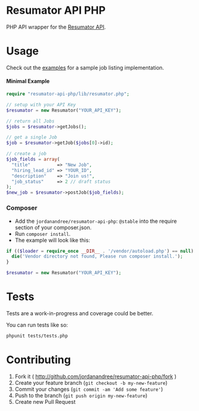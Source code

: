 # Resumator API PHP

PHP API wrapper for the [Resumator API](http://www.resumatorapi.com/).

# Usage

Check out the [examples](examples) for a sample job listing implementation.

#### Minimal Example

```php
require "resumator-api-php/lib/resumator.php";

// setup with your API Key
$resumator = new Resumator("YOUR_API_KEY");

// return all Jobs
$jobs = $resumator->getJobs();

// get a single Job
$job = $resumator->getJob($jobs[0]->id);

// create a job
$job_fields = array(
  "title"          => "New Job",
  "hiring_lead_id" => "YOUR_ID",
  "description"    => "Join us!",
  "job_status"     => 2 // draft status
);
$new_job = $resumator->postJob($job_fields);
```

### Composer

- Add the `jordanandree/resumator-api-php`: `@stable` into the require section of your composer.json.
- Run `composer install`.
- The example will look like this:

```php
if (($loader = require_once __DIR__ . '/vendor/autoload.php') == null)  {
  die('Vendor directory not found, Please run composer install.');
}

$resumator = new Resumator("YOUR_API_KEY");
```

# Tests

Tests are a work-in-progress and coverage could be better.

You can run tests like so:
```bash
phpunit tests/tests.php
```

# Contributing

1. Fork it ( http://github.com/jordanandree/resumator-api-php/fork )
2. Create your feature branch (`git checkout -b my-new-feature`)
3. Commit your changes (`git commit -am 'Add some feature'`)
4. Push to the branch (`git push origin my-new-feature`)
5. Create new Pull Request